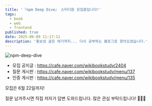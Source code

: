 ```yaml
---
title: '『npm Deep Dive』 스터디원 모집중입니다!'
tags:
  - book
  - web
  - frontend
published: true
date: 2025-06-09 11:17:11
description: '홍보성 글은 여기까지... 다시 공부하는 블로그로 찾아오겠습니다.'
---
```


![npm-deep-dive](./images/npm-deep-dive-read.png)

- 모집 공지글 : https://cafe.naver.com/wikibookstudy/2404
- 질문 게시판 : https://cafe.naver.com/wikibookstudy/menu/137
- 인증 게시판 : https://cafe.naver.com/wikibookstudy/menu/135

모집은 6월 22일까지!

질문 남겨주시면 직접 저자가 답변 도와드립니다. 많은 관심 부탁드립니다! 🙇🏻‍♂️
